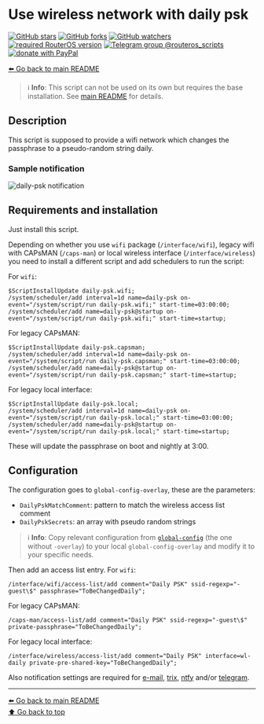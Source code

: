Use wireless network with daily psk
===================================

[![GitHub stars](https://img.shields.io/github/stars/eworm-de/routeros-scripts?logo=GitHub&style=flat&color=red)](https://github.com/eworm-de/routeros-scripts/stargazers)
[![GitHub forks](https://img.shields.io/github/forks/eworm-de/routeros-scripts?logo=GitHub&style=flat&color=green)](https://github.com/eworm-de/routeros-scripts/network)
[![GitHub watchers](https://img.shields.io/github/watchers/eworm-de/routeros-scripts?logo=GitHub&style=flat&color=blue)](https://github.com/eworm-de/routeros-scripts/watchers)
[![required RouterOS version](https://img.shields.io/badge/RouterOS-7.13-yellow?style=flat)](https://mikrotik.com/download/changelogs/)
[![Telegram group @routeros_scripts](https://img.shields.io/badge/Telegram-%40routeros__scripts-%2326A5E4?logo=telegram&style=flat)](https://t.me/routeros_scripts)
[![donate with PayPal](https://img.shields.io/badge/Like_it%3F-Donate!-orange?logo=githubsponsors&logoColor=orange&style=flat)](https://www.paypal.com/cgi-bin/webscr?cmd=_s-xclick&hosted_button_id=A4ZXBD6YS2W8J)

[⬅️ Go back to main README](../README.md)

> ℹ️ **Info**: This script can not be used on its own but requires the base
> installation. See [main README](../README.md) for details.

Description
-----------

This script is supposed to provide a wifi network which changes the
passphrase to a pseudo-random string daily.

### Sample notification

![daily-psk notification](daily-psk.d/notification.avif)

Requirements and installation
-----------------------------

Just install this script.

Depending on whether you use `wifi` package (`/interface/wifi`), legacy
wifi with CAPsMAN (`/caps-man`) or local wireless interface
(`/interface/wireless`) you need to install a different script and add
schedulers to run the script:

For `wifi`:

    $ScriptInstallUpdate daily-psk.wifi;
    /system/scheduler/add interval=1d name=daily-psk on-event="/system/script/run daily-psk.wifi;" start-time=03:00:00;
    /system/scheduler/add name=daily-psk@startup on-event="/system/script/run daily-psk.wifi;" start-time=startup;

For legacy CAPsMAN:

    $ScriptInstallUpdate daily-psk.capsman;
    /system/scheduler/add interval=1d name=daily-psk on-event="/system/script/run daily-psk.capsman;" start-time=03:00:00;
    /system/scheduler/add name=daily-psk@startup on-event="/system/script/run daily-psk.capsman;" start-time=startup;

For legacy local interface:

    $ScriptInstallUpdate daily-psk.local;
    /system/scheduler/add interval=1d name=daily-psk on-event="/system/script/run daily-psk.local;" start-time=03:00:00;
    /system/scheduler/add name=daily-psk@startup on-event="/system/script/run daily-psk.local;" start-time=startup;

These will update the passphrase on boot and nightly at 3:00.

Configuration
-------------

The configuration goes to `global-config-overlay`, these are the parameters:

* `DailyPskMatchComment`: pattern to match the wireless access list comment
* `DailyPskSecrets`: an array with pseudo random strings

> ℹ️ **Info**: Copy relevant configuration from
> [`global-config`](../global-config.rsc) (the one without `-overlay`) to
> your local `global-config-overlay` and modify it to your specific needs.

Then add an access list entry. For `wifi`:

    /interface/wifi/access-list/add comment="Daily PSK" ssid-regexp="-guest\$" passphrase="ToBeChangedDaily";

For legacy CAPsMAN:

    /caps-man/access-list/add comment="Daily PSK" ssid-regexp="-guest\$" private-passphrase="ToBeChangedDaily";

For legacy local interface:

    /interface/wireless/access-list/add comment="Daily PSK" interface=wl-daily private-pre-shared-key="ToBeChangedDaily";

Also notification settings are required for
[e-mail](mod/notification-email.md),
[trix](mod/notification-matrix.md),
[ntfy](mod/notification-ntfy.md) and/or
[telegram](mod/notification-telegram.md).

---
[⬅️ Go back to main README](../README.md)  
[⬆️ Go back to top](#top)
